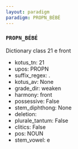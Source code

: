 ```yaml
---
layout: paradigm
paradigm: PROPN_BÉBÉ
---
```

### ` PROPN_BÉBÉ `

Dictionary class 21 e front
* kotus_tn: 21
* upos: PROPN
* suffix_regex: .
* kotus_av: None
* grade_dir: weaken
* harmony: front
* possessive: False
* stem_diphthong: None
* deletion: 
* plurale_tantum: False
* clitics: False
* pos: NOUN
* stem_vowel: e
